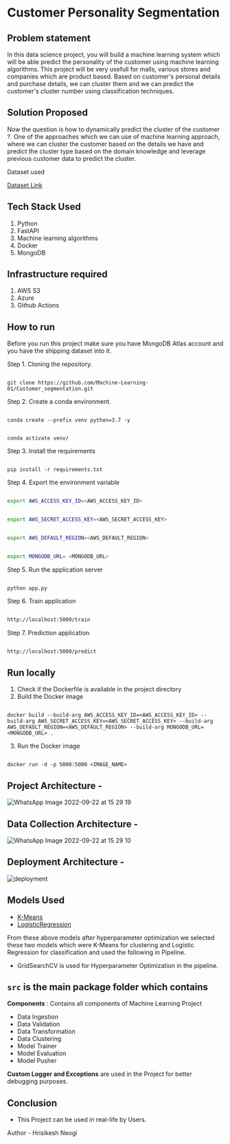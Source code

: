 # Customer Personality Segmentation

## Problem statement

In this data science project, you will build a machine learning system which will be able predict the personality of the customer using machine learning algorithms. This project will be very usefull for malls, various stores and companies which are product based. Based on customer's personal details and purchase details, we can cluster them and we can predict the customer's cluster number using classification techniques.

## Solution Proposed

Now the question is how to dynamically predict the cluster of the customer ?. One of the approaches which we can use of machine learning approach, where we can cluster the customer based on the details we have and predict the cluster type based on the domain knowledge and leverage previous customer data to predict the cluster.

Dataset used
 <html>
<a href="https://github.com/entbappy/Branching-tutorial/blob/master/marketing_campaign.zip"> Dataset Link</a>
</html>



## Tech Stack Used

1. Python
2. FastAPI
3. Machine learning algorithms
4. Docker
5. MongoDB

## Infrastructure required

1. AWS S3
2. Azure
3. Github Actions

## How to run

Before you run this project make sure you have MongoDB Atlas account and you have the shipping dataset into it.

Step 1. Cloning the repository.

```

git clone https://github.com/Machine-Learning-01/Customer_segmentation.git

```

Step 2. Create a conda environment.

```

conda create --prefix venv python=3.7 -y

```

```

conda activate venv/

```

Step 3. Install the requirements

```

pip install -r requirements.txt

```

Step 4. Export the environment variable

```bash

export AWS_ACCESS_KEY_ID=<AWS_ACCESS_KEY_ID>


export AWS_SECRET_ACCESS_KEY=<AWS_SECRET_ACCESS_KEY>


export AWS_DEFAULT_REGION=<AWS_DEFAULT_REGION>


export MONGODB_URL= <MONGODB_URL>


```

Step 5. Run the application server

```

python app.py

```

Step 6. Train application

```bash

http://localhost:5000/train

```

Step 7. Prediction application

```bash

http://localhost:5000/predict

```

## Run locally

1. Check if the Dockerfile is available in the project directory
2. Build the Docker image

```

docker build --build-arg AWS_ACCESS_KEY_ID=<AWS_ACCESS_KEY_ID> --build-arg AWS_SECRET_ACCESS_KEY=<AWS_SECRET_ACCESS_KEY> --build-arg AWS_DEFAULT_REGION=<AWS_DEFAULT_REGION> --build-arg MONGODB_URL=<MONGODB_URL> . 

```

3. Run the Docker image

```

docker run -d -p 5000:5000 <IMAGE_NAME>

```

## Project Architecture -

![WhatsApp Image 2022-09-22 at 15 29 19](https://user-images.githubusercontent.com/71321529/192722336-54016f79-89ef-4c8c-9d71-a6e91ebab03f.jpeg)

## Data Collection Architecture -

![WhatsApp Image 2022-09-22 at 15 29 10](https://user-images.githubusercontent.com/71321529/192721926-de265f9b-f301-4943-ac7d-948bff7be9a0.jpeg)

## Deployment Architecture -

![deployment](https://user-images.githubusercontent.com/104005791/199660875-c8e63457-432a-44cb-8a95-800870f3da15.png)

## Models Used

* [K-Means](https://www.javatpoint.com/k-means-clustering-algorithm-in-machine-learning)
* [LogisticRegression](https://scikit-learn.org/stable/modules/generated/sklearn.linear_model.LogisticRegression.html)

From these above models after hyperparameter optimization we selected these two models which were K-Means for clustering and Logistic Regression for classification and used the following in Pipeline.

* GridSearchCV is used for Hyperparameter Optimization in the pipeline.

## `src` is the main package folder which contains

**Components** : Contains all components of Machine Learning Project

- Data Ingestion
- Data Validation
- Data Transformation
- Data Clustering
- Model Trainer
- Model Evaluation
- Model Pusher

**Custom Logger and Exceptions** are used in the Project for better debugging purposes.

## Conclusion

- This Project can be used in real-life by Users.

Author - Hrisikesh Neogi
